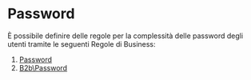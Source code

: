 # Password

È possibile definire delle regole per la complessità delle password degli utenti tramite le seguenti Regole di Business:

1. [Password](../integrazione/business-rule/password.md)
2. [B2b\Password](../integrazione/business-rule/b2bpassword.md)


